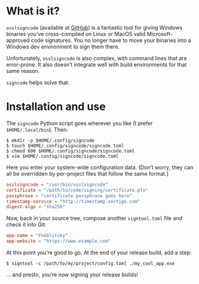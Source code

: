 # What is it?

`osslsigncode` (available at [GitHub](https://github.com/mtrojnar/osslsigncode))
is a fantastic tool for giving Windows binaries you've cross-compiled on Linux
or MacOS valid Microsoft-approved code signatures. You no longer have to move
your binaries into a Windows dev environment to sign them there.

Unfortunately, `osslsigncode` is also complex, with command lines that are
error-prone. It also doesn’t integrate well with build environments for that
same reason.

`signcode` helps solve that.

# Installation and use

The `signcode` Python script goes wherever you like (I prefer `$HOME/.local/bin`).
Then:

```shell
$ mkdir -p $HOME/.config/signcode
$ touch $HOME/.config/signcode/signcode.toml
$ chmod 600 $HOME/.config/signcode/signcode.toml
$ vim $HOME/.config/signcode/signcode.toml
```

Here you enter your system-wide configuration data. (Don’t worry, they can
all be overridden by per-project files that follow the same format.)

```toml
osslsigncode = "/usr/bin/osslsigncode"
certificate = "/path/to/code/signing/certificate.pfx"
passphrase = "certificate passphrase goes here"
timestamp-service = "http://timestamp.sectigo.com"
digest-algo = "sha256"
```

Now, back in your source tree, compose another `signtool.toml` file and
check it into Git:

```toml
app-name = "Fooblitsky"
app-website = "https://www.example.com"
```

At this point you’re good to go. At the end of your release build, add a
step:

```shell
$ signtool -c /path/to/my/project/config.toml ./my_cool_app.exe
```

… and presto, you’re now signing your release builds!
